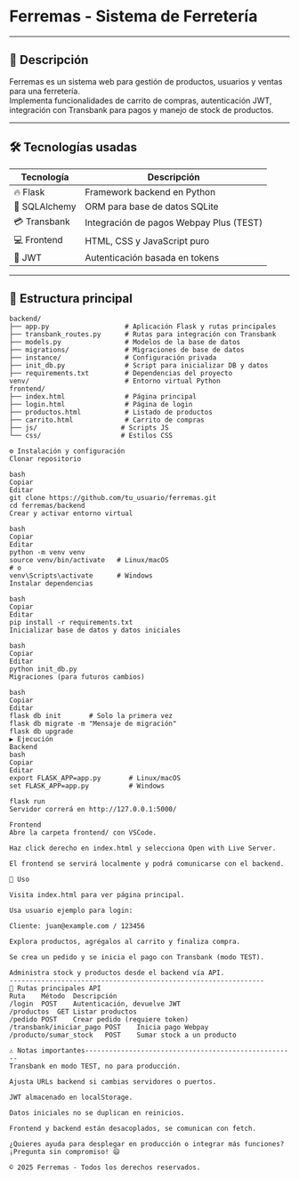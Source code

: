 #  Ferremas - Sistema de Ferretería

---

## 🚀 Descripción

Ferremas es un sistema web para gestión de productos, usuarios y ventas para una ferretería.  
Implementa funcionalidades de carrito de compras, autenticación JWT, integración con Transbank para pagos y manejo de stock de productos.

---

## 🛠 Tecnologías usadas

| Tecnología    | Descripción                            |
| ------------- | ------------------------------------ |
| 🔥 Flask      | Framework backend en Python           |
| 🐍 SQLAlchemy | ORM para base de datos SQLite         |
| 💳 Transbank  | Integración de pagos Webpay Plus (TEST) |
| 💻 Frontend   | HTML, CSS y JavaScript puro           |
| 🔐 JWT        | Autenticación basada en tokens        |

---

## 📁 Estructura principal

```plaintext
backend/
├── app.py                   # Aplicación Flask y rutas principales
├── transbank_routes.py      # Rutas para integración con Transbank
├── models.py                # Modelos de la base de datos
├── migrations/              # Migraciones de base de datos
├── instance/                # Configuración privada
├── init_db.py               # Script para inicializar DB y datos
├── requirements.txt         # Dependencias del proyecto
venv/                        # Entorno virtual Python
frontend/
├── index.html               # Página principal
├── login.html               # Página de login
├── productos.html           # Listado de productos
├── carrito.html             # Carrito de compras
├── js/                     # Scripts JS
└── css/                    # Estilos CSS

⚙️ Instalación y configuración
Clonar repositorio

bash
Copiar
Editar
git clone https://github.com/tu_usuario/ferremas.git
cd ferremas/backend
Crear y activar entorno virtual

bash
Copiar
Editar
python -m venv venv
source venv/bin/activate   # Linux/macOS
# o
venv\Scripts\activate      # Windows
Instalar dependencias

bash
Copiar
Editar
pip install -r requirements.txt
Inicializar base de datos y datos iniciales

bash
Copiar
Editar
python init_db.py
Migraciones (para futuros cambios)

bash
Copiar
Editar
flask db init       # Solo la primera vez
flask db migrate -m "Mensaje de migración"
flask db upgrade
▶️ Ejecución
Backend
bash
Copiar
Editar
export FLASK_APP=app.py       # Linux/macOS
set FLASK_APP=app.py          # Windows

flask run
Servidor correrá en http://127.0.0.1:5000/

Frontend
Abre la carpeta frontend/ con VSCode.

Haz click derecho en index.html y selecciona Open with Live Server.

El frontend se servirá localmente y podrá comunicarse con el backend.

📝 Uso

Visita index.html para ver página principal.

Usa usuario ejemplo para login:

Cliente: juan@example.com / 123456

Explora productos, agrégalos al carrito y finaliza compra.

Se crea un pedido y se inicia el pago con Transbank (modo TEST).

Administra stock y productos desde el backend vía API.
----------------------------------------------------------------
🔗 Rutas principales API
Ruta	Método	Descripción
/login	POST	Autenticación, devuelve JWT
/productos	GET	Listar productos
/pedido	POST	Crear pedido (requiere token)
/transbank/iniciar_pago	POST	Inicia pago Webpay
/producto/sumar_stock	POST	Sumar stock a un producto

⚠️ Notas importantes-----------------------------------------------------
Transbank en modo TEST, no para producción.

Ajusta URLs backend si cambias servidores o puertos.

JWT almacenado en localStorage.

Datos iniciales no se duplican en reinicios.

Frontend y backend están desacoplados, se comunican con fetch.

¿Quieres ayuda para desplegar en producción o integrar más funciones?
¡Pregunta sin compromiso! 😄

© 2025 Ferremas - Todos los derechos reservados.
